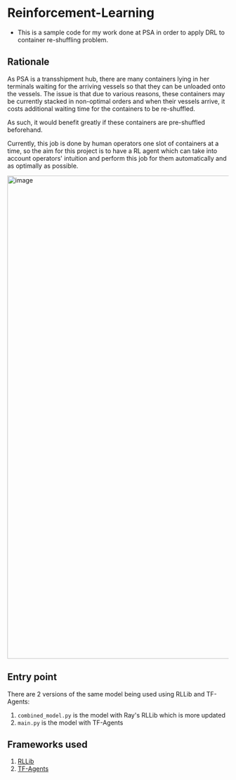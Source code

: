 # Reinforcement-Learning

- This is a sample code for my work done at PSA in order to apply DRL to container re-shuffling problem. 

## Rationale

As PSA is a transshipment hub, there are many containers lying in her terminals waiting for the arriving vessels so that they can be unloaded onto the vessels. The issue is that due to various reasons, these containers may be currently stacked in non-optimal orders and when their vessels arrive, it costs additional waiting time for the containers to be re-shuffled.

As such, it would benefit greatly if these containers are pre-shuffled beforehand. 

Currently, this job is done by human operators one slot of containers at a time, so the aim for this project is to have a RL agent which can take into account operators' intuition and perform this job for them automatically and as optimally as possible.

<img width="1101" alt="image" src="https://user-images.githubusercontent.com/43290909/159135050-feb70318-17a5-4695-a25f-d8b375608099.png">


## Entry point

There are 2 versions of the same model being used using RLLib and TF-Agents:

1. `combined_model.py` is the model with Ray's RLLib which is more updated
2. `main.py` is the model with TF-Agents

## Frameworks used

1. [RLLib](https://docs.ray.io/en/latest/rllib.html)
2. [TF-Agents](https://www.tensorflow.org/agents)

